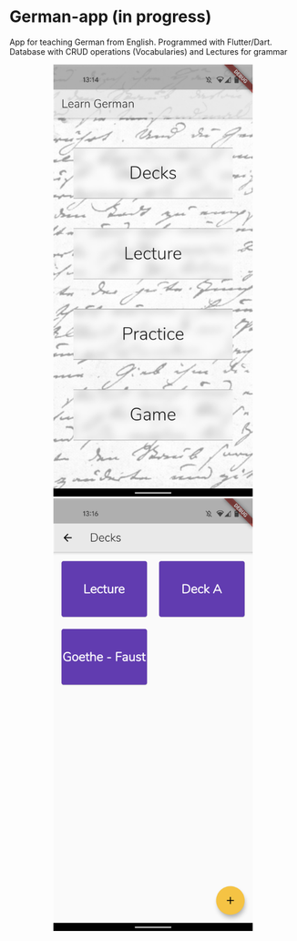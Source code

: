 # German-app (in progress)

App for teaching German from English. Programmed with Flutter/Dart.
Database with CRUD operations (Vocabularies) and Lectures for grammar

<p align="center">
  <img src="images/main_menu.png" width="350" title="hover text">
  <img src="images/decks.png" width="350" alt="accessibility text">
</p>
